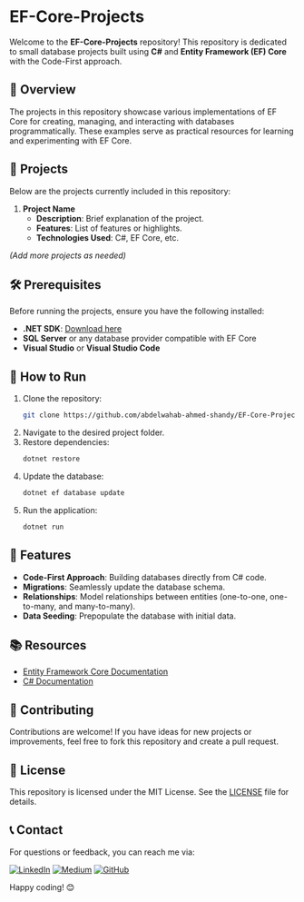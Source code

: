 # EF-Core-Projects

Welcome to the **EF-Core-Projects** repository! This repository is dedicated to small database projects built using **C#** and **Entity Framework (EF) Core** with the Code-First approach.

## 🚀 Overview
The projects in this repository showcase various implementations of EF Core for creating, managing, and interacting with databases programmatically. These examples serve as practical resources for learning and experimenting with EF Core.

## 📁 Projects
Below are the projects currently included in this repository:

1. **Project Name**
   - **Description**: Brief explanation of the project.
   - **Features**: List of features or highlights.
   - **Technologies Used**: C#, EF Core, etc.

_(Add more projects as needed)_

## 🛠️ Prerequisites
Before running the projects, ensure you have the following installed:

- **.NET SDK**: [Download here](https://dotnet.microsoft.com/download)
- **SQL Server** or any database provider compatible with EF Core
- **Visual Studio** or **Visual Studio Code**

## 📜 How to Run
1. Clone the repository:
   ```bash
   git clone https://github.com/abdelwahab-ahmed-shandy/EF-Core-Projects.git
   ```
2. Navigate to the desired project folder.
3. Restore dependencies:
   ```bash
   dotnet restore
   ```
4. Update the database:
   ```bash
   dotnet ef database update
   ```
5. Run the application:
   ```bash
   dotnet run
   ```

## 🌟 Features
- **Code-First Approach**: Building databases directly from C# code.
- **Migrations**: Seamlessly update the database schema.
- **Relationships**: Model relationships between entities (one-to-one, one-to-many, and many-to-many).
- **Data Seeding**: Prepopulate the database with initial data.

## 📚 Resources
- [Entity Framework Core Documentation](https://learn.microsoft.com/en-us/ef/core/)
- [C# Documentation](https://learn.microsoft.com/en-us/dotnet/csharp/)

## 🤝 Contributing
Contributions are welcome! If you have ideas for new projects or improvements, feel free to fork this repository and create a pull request.

## 📄 License
This repository is licensed under the MIT License. See the [LICENSE](LICENSE) file for details.

## 📞 Contact
For questions or feedback, you can reach me via:

[![LinkedIn](https://img.shields.io/badge/Followers-4000-blue?style=for-the-badge&logo=linkedin&logoColor=white)](https://www.linkedin.com/in/abdelwahab-shandy/)
[![Medium](https://img.shields.io/badge/Followers-25-brightgreen?style=for-the-badge&logo=medium&logoColor=white)](https://medium.com/@abdelwahabshandy)
[![GitHub](https://img.shields.io/badge/GitHub-333333?style=for-the-badge&logo=github&logoColor=white)](https://github.com/abdelwahab-shandy)

Happy coding! 😊
